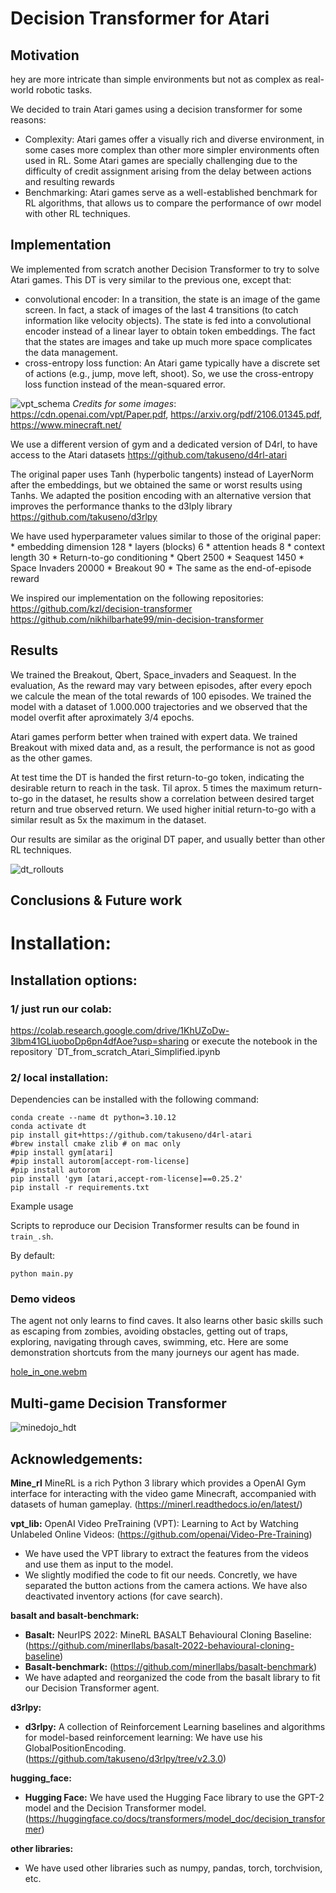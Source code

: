 # Decision Transformer for Atari

## Motivation
hey are more intricate than simple environments but not as complex as real-world robotic tasks.

We decided to train Atari games using a decision transformer for some reasons:
- Complexity: Atari games offer a visually rich and diverse environment, in some cases more complex than other more simpler environments often used in RL. Some Atari games are specially challenging due to the difficulty of credit assignment arising from the delay between actions and resulting rewards
- Benchmarking: Atari games serve as a well-established benchmark for RL algorithms, that allows us to compare the performance of owr model with other RL techniques.

## Implementation
We implemented from scratch another Decision Transformer to try to solve Atari games. This DT is very similar to the previous one, except that:
- convolutional encoder: In a transition, the state is an image of the game screen. In fact, a stack of images of the last 4 transitions (to catch information like velocity objects). The state is fed into a convolutional encoder instead of a linear layer to obtain token embeddings. The fact that the states are images and take up much more space complicates the data management.
- cross-entropy loss function: An Atari game typically have a discrete set of actions (e.g., jump, move left, shoot). So, we use the cross-entropy loss function instead of the mean-squared error. 

![vpt_schema](https://github.com/SwissTonyStark/GameMindsDT/assets/155813568/dabd6445-2d82-4a65-94df-8969acd390d2)
*Credits for some images*: https://cdn.openai.com/vpt/Paper.pdf, https://arxiv.org/pdf/2106.01345.pdf, https://www.minecraft.net/

We use a different version of gym and a dedicated version of D4rl, to have access to the Atari datasets 
https://github.com/takuseno/d4rl-atari

The original paper uses Tanh (hyperbolic tangents) instead of LayerNorm  after the embeddings, but we obtained the same or worst results using Tanhs.
We adapted the position encoding with an alternative version that improves the performance thanks to the d3lply library
https://github.com/takuseno/d3rlpy

We have used hyperparameter values similar to those of the original paper:
    * embedding dimension 128
    * layers (blocks) 6
    * attention heads 8
    * context length 30
    * Return-to-go conditioning 
        * Qbert 2500
        * Seaquest 1450
        * Space Invaders 20000
        * Breakout 90
    * The same as the end-of-episode reward

We inspired our implementation on the following repositories:
https://github.com/kzl/decision-transformer
https://github.com/nikhilbarhate99/min-decision-transformer

## Results

We trained the Breakout, Qbert, Space_invaders and Seaquest.
In the evaluation, As the reward may vary between episodes, after every epoch we calcule the mean of the total rewards of 100 episodes.
We trained the model with a dataset of 1.000.000 trajectories and we observed that the model overfit after aproximately 3/4 epochs.

Atari games perform better when trained with expert data. We trained Breakout with mixed data and, as a result, the performance is not as good as the other games.

At test time the DT is handed the first return-to-go token, indicating the desirable return to reach in the task. Til aprox. 5 times the maximum return-to-go in the dataset, he results show a correlation between desired target return and true observed return. We used higher initial return-to-go with a similar result as 5x the maximum in the dataset.
 
Our results are similar as the original DT paper, and usually better than other RL techniques.

![dt_rollouts](https://github.com/SwissTonyStark/GameMindsDT/assets/155813568/a0bbe1d2-6a97-46d9-87b6-757fb8daae83)

## Conclusions & Future work



# Installation:

## Installation options:

### 1/ just run our colab:
https://colab.research.google.com/drive/1KhUZoDw-3lbm41GLiuoboDp6pn4dfAoe?usp=sharing
or execute the notebook in the repository `DT_from_scratch_Atari_Simplified.ipynb

### 2/ local installation:

Dependencies can be installed with the following command:

```
conda create --name dt python=3.10.12
conda activate dt
pip install git+https://github.com/takuseno/d4rl-atari
#brew install cmake zlib # on mac only
#pip install gym[atari]
#pip install autorom[accept-rom-license]
#pip install autorom
pip install 'gym [atari,accept-rom-license]==0.25.2'
pip install -r requirements.txt
```

Example usage

Scripts to reproduce our Decision Transformer results can be found in `train_.sh`.

By default:
```
python main.py
```


### Demo videos

The agent not only learns to find caves. It also learns other basic skills such as escaping from zombies, avoiding obstacles, getting out of traps, exploring, navigating through caves, swimming, etc. Here are some demonstration shortcuts from the many journeys our agent has made.

[hole_in_one.webm](https://github.com/SwissTonyStark/GameMindsDT/assets/155813568/3d89bbda-cee0-4db3-8fa4-9f6dfd3207bd)


## Multi-game Decision Transformer

  
![minedojo_hdt](https://github.com/SwissTonyStark/GameMindsDT/assets/155813568/0516f842-b7dd-40e6-9352-8580fc8f1be8)





## Acknowledgements:
**Mine_rl** MineRL is a rich Python 3 library which provides a OpenAI Gym interface for interacting with the video game Minecraft, accompanied with datasets of human gameplay. 
(https://minerl.readthedocs.io/en/latest/)

**vpt_lib:** OpenAI Video PreTraining (VPT): Learning to Act by Watching Unlabeled Online Videos: (https://github.com/openai/Video-Pre-Training)
- We have used the VPT library to extract the features from the videos and use them as input to the model. 
- We slightly modified the code to fit our needs. Concretly, we have separated the button actions from the camera actions. We have also deactivated inventory actions (for cave search).

**basalt and basalt-benchmark:**
- **Basalt:** NeurIPS 2022: MineRL BASALT Behavioural Cloning Baseline: (https://github.com/minerllabs/basalt-2022-behavioural-cloning-baseline)
- **Basalt-benchmark:** (https://github.com/minerllabs/basalt-benchmark)
- We have adapted and reorganized the code from the basalt library to fit our Decision Transformer agent.

**d3rlpy:**
-   **d3rlpy:** A collection of Reinforcement Learning baselines and algorithms for model-based reinforcement learning: We have use his GlobalPositionEncoding. (https://github.com/takuseno/d3rlpy/tree/v2.3.0)

**hugging_face:**
-   **Hugging Face:** We have used the Hugging Face library to use the GPT-2 model and the Decision Transformer model. (https://huggingface.co/docs/transformers/model_doc/decision_transformer)

**other libraries:**
-   We have used other libraries such as numpy, pandas, torch, torchvision, etc.
